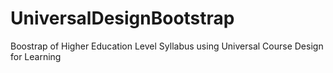 UniversalDesignBootstrap
========================

Boostrap of Higher Education Level Syllabus using Universal Course Design for Learning
